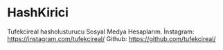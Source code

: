 # HashKirici
Tufekcireal hasholusturucu Sosyal Medya Hesaplarım. İnstagram: https://instagram.com/tufekcireal/ Github: https://github.com/tufekcireal/
